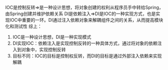IOC是控制反转=>是一种设计思想，将对象创建的权利从程序员手中转给Spring，由Spring创建并维护依赖关系
DI是依赖注入=>DI是IOC的一种实现方式，也是实现IOC中重要的一环。DI通过注入依赖对象来解耦组件之间的关系，从而提高模块化和测试性
综上：

1. IOC是一种设计思想，DI是一种实现模式
2. DI实现IOC：依赖注入是实现控制反转的一种具体方式，通过将对象的依赖注入到对象中，实现控制反转
3. 目标不同：IOC的目标是控制权反转，而DI的目标是通过外部注入依赖来实现解耦
